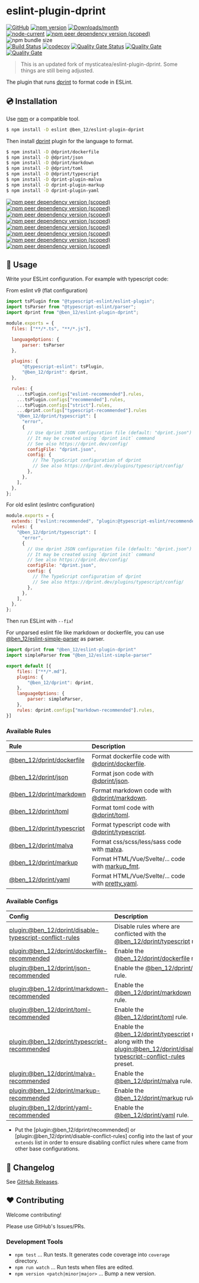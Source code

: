 # eslint-plugin-dprint

[![GitHub](https://img.shields.io/github/license/ben12/eslint-plugin-dprint)](https://github.com/ben12/eslint-plugin-dprint/blob/master/LICENSE)
[![npm version](https://img.shields.io/npm/v/@ben_12/eslint-plugin-dprint.svg)](https://www.npmjs.com/package/@ben_12/eslint-plugin-dprint)
[![Downloads/month](https://img.shields.io/npm/dm/@ben_12/eslint-plugin-dprint.svg)](http://www.npmtrends.com/@ben_12/eslint-plugin-dprint)\
[![node-current](https://img.shields.io/node/v/%40ben_12%2Feslint-plugin-dprint)](https://nodejs.org)
[![npm peer dependency version (scoped)](https://img.shields.io/npm/dependency-version/%40ben_12%2Feslint-plugin-dprint/peer/eslint)](https://www.npmjs.com/package/eslint)
![npm bundle size](https://img.shields.io/bundlephobia/min/%40ben_12%2Feslint-plugin-dprint)\
[![Build Status](https://github.com/ben12/eslint-plugin-dprint/workflows/CI/badge.svg)](https://github.com/ben12/eslint-plugin-dprint/actions)
[![codecov](https://codecov.io/gh/ben12/eslint-plugin-dprint/branch/master/graph/badge.svg)](https://codecov.io/gh/ben12/eslint-plugin-dprint)
[![Quality Gate Status](https://sonarcloud.io/api/project_badges/measure?project=ben12_eslint-plugin-dprint&metric=alert_status)](https://sonarcloud.io/summary/new_code?id=ben12_eslint-plugin-dprint)
[![Quality Gate](https://sonarcloud.io/api/project_badges/measure?project=ben12_eslint-plugin-dprint&metric=code_smells)](https://sonarcloud.io/dashboard?id=ben12_eslint-plugin-dprint)
[![Quality Gate](https://sonarcloud.io/api/project_badges/measure?project=ben12_eslint-plugin-dprint&metric=vulnerabilities)](https://sonarcloud.io/dashboard?id=ben12_eslint-plugin-dprint)

> This is an updated fork of mysticatea/eslint-plugin-dprint. Some things are still being adjusted.

The plugin that runs [dprint] to format code in ESLint.

## 💿 Installation

Use [npm] or a compatible tool.

```sh
$ npm install -D eslint @ben_12/eslint-plugin-dprint
```

Then install [dprint] plugin for the language to format.

```sh
$ npm install -D @dprint/dockerfile
$ npm install -D @dprint/json
$ npm install -D @dprint/markdown
$ npm install -D @dprint/toml
$ npm install -D @dprint/typescript
$ npm install -D dprint-plugin-malva
$ npm install -D dprint-plugin-markup
$ npm install -D dprint-plugin-yaml
```

[![npm peer dependency version (scoped)](https://img.shields.io/npm/dependency-version/%40ben_12%2Feslint-plugin-dprint/peer/%40dprint%2Fdockerfile)](https://dprint.dev/plugins/dockerfile/)
[![npm peer dependency version (scoped)](https://img.shields.io/npm/dependency-version/%40ben_12%2Feslint-plugin-dprint/peer/%40dprint%2Fjson)](https://dprint.dev/plugins/json/)
[![npm peer dependency version (scoped)](https://img.shields.io/npm/dependency-version/%40ben_12%2Feslint-plugin-dprint/peer/%40dprint%2Fmarkdown)](https://dprint.dev/plugins/markdown/)
[![npm peer dependency version (scoped)](https://img.shields.io/npm/dependency-version/%40ben_12%2Feslint-plugin-dprint/peer/%40dprint%2Ftoml)](https://dprint.dev/plugins/toml/)
[![npm peer dependency version (scoped)](https://img.shields.io/npm/dependency-version/%40ben_12%2Feslint-plugin-dprint/peer/%40dprint%2Ftypescript)](https://dprint.dev/plugins/typescript/)
[![npm peer dependency version (scoped)](https://img.shields.io/npm/dependency-version/%40ben_12%2Feslint-plugin-dprint/peer/dprint-plugin-malva)](https://dprint.dev/plugins/malva/)
[![npm peer dependency version (scoped)](https://img.shields.io/npm/dependency-version/%40ben_12%2Feslint-plugin-dprint/peer/dprint-plugin-markup)](https://dprint.dev/plugins/markup_fmt/)
[![npm peer dependency version (scoped)](https://img.shields.io/npm/dependency-version/%40ben_12%2Feslint-plugin-dprint/peer/dprint-plugin-yaml)](https://dprint.dev/plugins/pretty_yaml/)

## 📖 Usage

Write your ESLint configuration. For example with typescript code:

From eslint v9 (flat configuration)

```mjs
import tsPlugin from "@typescript-eslint/eslint-plugin";
import tsParser from "@typescript-eslint/parser";
import dprint from "@ben_12/eslint-plugin-dprint";

module.exports = {
  files: ["**/*.ts", "**/*.js"],

  languageOptions: {
      parser: tsParser
  },

  plugins: {
      "@typescript-eslint": tsPlugin,
      "@ben_12/dprint": dprint,
  },

  rules: {
    ...tsPlugin.configs["eslint-recommended"].rules,
    ...tsPlugin.configs["recommended"].rules,
    ...tsPlugin.configs["strict"].rules,
    ...dprint.configs["typescript-recommended"].rules
    "@ben_12/dprint/typescript": [
      "error",
      {
        // Use dprint JSON configuration file (default: "dprint.json")
        // It may be created using `dprint init` command
        // See also https://dprint.dev/config/
        configFile: "dprint.json",
        config: {
          // The TypeScript configuration of dprint
          // See also https://dprint.dev/plugins/typescript/config/
        },
      },
    ],
  },
};
```

For old eslint (eslintrc configuration)

```js
module.exports = {
  extends: ["eslint:recommended", "plugin:@typescript-eslint/recommended", "plugin:@ben_12/dprint/typescript-recommended"],
  rules: {
    "@ben_12/dprint/typescript": [
      "error",
      {
        // Use dprint JSON configuration file (default: "dprint.json")
        // It may be created using `dprint init` command
        // See also https://dprint.dev/config/
        configFile: "dprint.json",
        config: {
          // The TypeScript configuration of dprint
          // See also https://dprint.dev/plugins/typescript/config/
        },
      },
    ],
  },
};
```

Then run ESLint with `--fix`!

For unparsed eslint file like markdown or dockerfile, you can use [@ben_12/eslint-simple-parser](https://www.npmjs.com/package/@ben_12/eslint-simple-parser) as parser.

```mjs
import dprint from "@ben_12/eslint-plugin-dprint"
import simpleParser from "@ben_12/eslint-simple-parser"

export default [{
    files: ["**/*.md"],
    plugins: {
        "@ben_12/dprint": dprint,
    },
    languageOptions: {
        parser: simpleParser,
    },
    rules: dprint.configs["markdown-recommended"].rules,
}]
```

### Available Rules

| Rule                        | Description                                         |
| :-------------------------- | :-------------------------------------------------- |
| [@ben_12/dprint/dockerfile] | Format dockerfile code with [@dprint/dockerfile].   |
| [@ben_12/dprint/json]       | Format json code with [@dprint/json].               |
| [@ben_12/dprint/markdown]   | Format markdown code with [@dprint/markdown].       |
| [@ben_12/dprint/toml]       | Format toml code with [@dprint/toml].               |
| [@ben_12/dprint/typescript] | Format typescript code with [@dprint/typescript].   |
| [@ben_12/dprint/malva]      | Format css/scss/less/sass code with [malva].        |
| [@ben_12/dprint/markup]     | Format HTML/Vue/Svelte/... code with [markup_fmt].  |
| [@ben_12/dprint/yaml]       | Format HTML/Vue/Svelte/... code with [pretty_yaml]. |

### Available Configs

| Config                                                    | Description                                                                                                                  |
| :-------------------------------------------------------- | :--------------------------------------------------------------------------------------------------------------------------- |
| [plugin:@ben_12/dprint/disable-typescript-conflict-rules] | Disable rules where are conflicted with the [@ben_12/dprint/typescript] rule.                                                |
| [plugin:@ben_12/dprint/dockerfile-recommended]            | Enable the [@ben_12/dprint/dockerfile] rule.                                                                                 |
| [plugin:@ben_12/dprint/json-recommended]                  | Enable the [@ben_12/dprint/json] rule.                                                                                       |
| [plugin:@ben_12/dprint/markdown-recommended]              | Enable the [@ben_12/dprint/markdown] rule.                                                                                   |
| [plugin:@ben_12/dprint/toml-recommended]                  | Enable the [@ben_12/dprint/toml] rule.                                                                                       |
| [plugin:@ben_12/dprint/typescript-recommended]            | Enable the [@ben_12/dprint/typescript] rule along with the [plugin:@ben_12/dprint/disable-typescript-conflict-rules] preset. |
| [plugin:@ben_12/dprint/malva-recommended]                 | Enable the [@ben_12/dprint/malva] rule.                                                                                      |
| [plugin:@ben_12/dprint/markup-recommended]                | Enable the [@ben_12/dprint/markup] rule.                                                                                     |
| [plugin:@ben_12/dprint/yaml-recommended]                  | Enable the [@ben_12/dprint/yaml] rule.                                                                                       |

- Put the [plugin:@ben_12/dprint/recommended] or [plugin:@ben_12/dprint/disable-conflict-rules] config into the last of your `extends` list in order to ensure disabling conflict rules where came from other base configurations.

## 📰 Changelog

See [GitHub Releases](https://github.com/ben12/eslint-plugin-dprint/releases).

## ❤️ Contributing

Welcome contributing!

Please use GitHub's Issues/PRs.

### Development Tools

- `npm test` ... Run tests. It generates code coverage into `coverage` directory.
- `npm run watch` ... Run tests when files are edited.
- `npm version <patch|minor|major>` ... Bump a new version.

[dprint]: https://github.com/dprint/dprint
[@dprint/dockerfile]: https://github.com/dprint/dprint-plugin-dockerfile
[@dprint/json]: https://github.com/dprint/dprint-plugin-json
[@dprint/markdown]: https://github.com/dprint/dprint-plugin-markdown
[@dprint/toml]: https://github.com/dprint/dprint-plugin-toml
[@dprint/typescript]: https://github.com/dprint/dprint-plugin-typescript
[malva]: https://github.com/g-plane/malva
[markup_fmt]: https://github.com/g-plane/markup_fmt
[pretty_yaml]: https://github.com/g-plane/pretty_yaml
[npm]: https://www.npmjs.com/
[@ben_12/dprint/dockerfile]: docs/rules/dprint-dockerfile.md
[@ben_12/dprint/json]: docs/rules/dprint-json.md
[@ben_12/dprint/markdown]: docs/rules/dprint-markdown.md
[@ben_12/dprint/toml]: docs/rules/dprint-toml.md
[@ben_12/dprint/typescript]: docs/rules/dprint-typescript.md
[@ben_12/dprint/malva]: docs/rules/dprint-malva.md
[@ben_12/dprint/markup]: docs/rules/dprint-markup.md
[@ben_12/dprint/yaml]: docs/rules/dprint-yaml.md
[plugin:@ben_12/dprint/disable-typescript-conflict-rules]: https://github.com/ben12/eslint-plugin-dprint/blob/master/lib/configs/disable-typescript-conflict-rules.ts
[plugin:@ben_12/dprint/dockerfile-recommended]: https://github.com/ben12/eslint-plugin-dprint/blob/master/lib/configs/recommended.ts#L3
[plugin:@ben_12/dprint/json-recommended]: https://github.com/ben12/eslint-plugin-dprint/blob/master/lib/configs/recommended.ts#L10
[plugin:@ben_12/dprint/markdown-recommended]: https://github.com/ben12/eslint-plugin-dprint/blob/master/lib/configs/recommended.ts#L17
[plugin:@ben_12/dprint/toml-recommended]: https://github.com/ben12/eslint-plugin-dprint/blob/master/lib/configs/recommended.ts#L24
[plugin:@ben_12/dprint/typescript-recommended]: https://github.com/ben12/eslint-plugin-dprint/blob/master/lib/configs/recommended.ts#L31
[plugin:@ben_12/dprint/malva-recommended]: https://github.com/ben12/eslint-plugin-dprint/blob/master/lib/configs/recommended.ts#L39
[plugin:@ben_12/dprint/markup-recommended]: https://github.com/ben12/eslint-plugin-dprint/blob/master/lib/configs/recommended.ts#L46
[plugin:@ben_12/dprint/yaml-recommended]: https://github.com/ben12/eslint-plugin-dprint/blob/master/lib/configs/recommended.ts#L53
